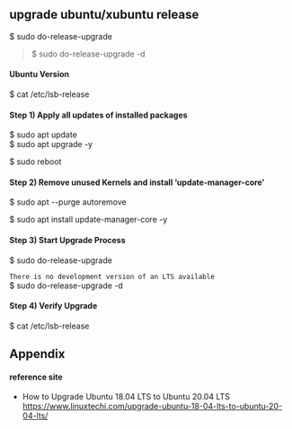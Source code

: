 ## upgrade ubuntu/xubuntu release 

$ sudo do-release-upgrade  
> $ sudo do-release-upgrade -d  

#### Ubuntu Version
$ cat /etc/lsb-release

#### Step 1) Apply all updates of installed packages
$ sudo apt update  
$ sudo apt upgrade -y  

$ sudo reboot  

#### Step 2) Remove unused Kernels and install ‘update-manager-core’
$ sudo apt --purge autoremove  

$ sudo apt install update-manager-core -y  

#### Step 3) Start Upgrade Process
$ sudo do-release-upgrade  

`There is no development version of an LTS available`  
$ sudo do-release-upgrade -d  

#### Step 4) Verify Upgrade
$ cat /etc/lsb-release  


## Appendix

#### reference site

+ How to Upgrade Ubuntu 18.04 LTS to Ubuntu 20.04 LTS  
https://www.linuxtechi.com/upgrade-ubuntu-18-04-lts-to-ubuntu-20-04-lts/  







